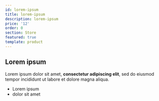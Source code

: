 ```yaml
---
id: lorem-ipsum
title: lorem-ipsum
description: lorem-ipsum
price: '12'
order: 0
section: Store
featured: true
template: product
---
```

## Lorem ipsum

Lorem ipsum dolor sit amet, **consectetur adipiscing elit**, sed do eiusmod tempor incididunt ut labore et dolore magna aliqua.

- Lorem ipsum
- dolor sit amet
